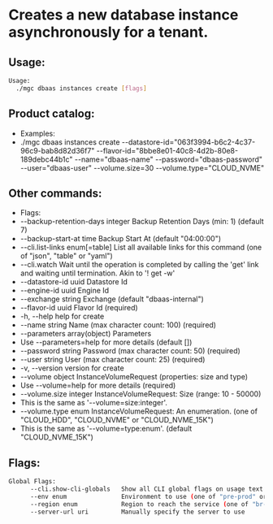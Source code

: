 # Creates a new database instance asynchronously for a tenant.

## Usage:
```bash
Usage:
  ./mgc dbaas instances create [flags]
```

## Product catalog:
- Examples:
- ./mgc dbaas instances create --datastore-id="063f3994-b6c2-4c37-96c9-bab8d82d36f7" --flavor-id="8bbe8e01-40c8-4d2b-80e8-189debc44b1c" --name="dbaas-name" --password="dbaas-password" --user="dbaas-user" --volume.size=30 --volume.type="CLOUD_NVME"

## Other commands:
- Flags:
- --backup-retention-days integer   Backup Retention Days (min: 1) (default 7)
- --backup-start-at time            Backup Start At (default "04:00:00")
- --cli.list-links enum[=table]     List all available links for this command (one of "json", "table" or "yaml")
- --cli.watch                       Wait until the operation is completed by calling the 'get' link and waiting until termination. Akin to '! get -w'
- --datastore-id uuid               Datastore Id
- --engine-id uuid                  Engine Id
- --exchange string                 Exchange (default "dbaas-internal")
- --flavor-id uuid                  Flavor Id (required)
- -h, --help                            help for create
- --name string                     Name (max character count: 100) (required)
- --parameters array(object)        Parameters
- Use --parameters=help for more details (default [])
- --password string                 Password (max character count: 50) (required)
- --user string                     User (max character count: 25) (required)
- -v, --version                         version for create
- --volume object                   InstanceVolumeRequest (properties: size and type)
- Use --volume=help for more details (required)
- --volume.size integer             InstanceVolumeRequest: Size (range: 10 - 50000)
- This is the same as '--volume=size:integer'.
- --volume.type enum                InstanceVolumeRequest: An enumeration. (one of "CLOUD_HDD", "CLOUD_NVME" or "CLOUD_NVME_15K")
- This is the same as '--volume=type:enum'. (default "CLOUD_NVME_15K")

## Flags:
```bash
Global Flags:
      --cli.show-cli-globals   Show all CLI global flags on usage text
      --env enum               Environment to use (one of "pre-prod" or "prod") (default "prod")
      --region enum            Region to reach the service (one of "br-mgl1", "br-ne1" or "br-se1") (default "br-se1")
      --server-url uri         Manually specify the server to use
```

